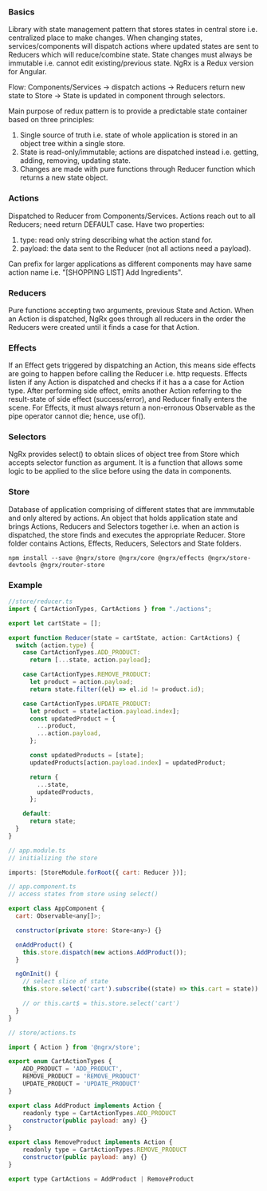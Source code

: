 ### Basics

Library with state management pattern that stores states in central store i.e. centralized place to make changes. When changing states, services/components will dispatch actions where updated states are sent to Reducers which will reduce/combine state. State changes must always be immutable i.e. cannot edit existing/previous state. NgRx is a Redux version for Angular.

Flow: Components/Services -> dispatch actions -> Reducers return new state to Store -> State is updated in component through selectors.

Main purpose of redux pattern is to provide a predictable state container based on three principles:

1. Single source of truth i.e. state of whole application is stored in an object tree within a single store.
2. State is read-only/immutable; actions are dispatched instead i.e. getting, adding, removing, updating state.
3. Changes are made with pure functions through Reducer function which returns a new state object.

### Actions

Dispatched to Reducer from Components/Services. Actions reach out to all Reducers; need return DEFAULT case. Have two properties:

1. type: read only string describing what the action stand for.
2. payload: the data sent to the Reducer (not all actions need a payload).

Can prefix for larger applications as different components may have same action name i.e. "[SHOPPING LIST] Add Ingredients".

### Reducers

Pure functions accepting two arguments, previous State and Action. When an Action is dispatched, NgRx goes through all reducers in the order the Reducers were created until it finds a case for that Action.

### Effects

If an Effect gets triggered by dispatching an Action, this means side effects are going to happen before calling the Reducer i.e. http requests. Effects listen if any Action is dispatched and checks if it has a a case for Action type. After performing side effect, emits another Action referring to the result-state of side effect (success/error), and Reducer finally enters the scene. For Effects, it must always return a non-erronous Observable as the pipe operator cannot die; hence, use of().

### Selectors

NgRx provides select() to obtain slices of object tree from Store which accepts selector function as argument. It is a function that allows some logic to be applied to the slice before using the data in components.

### Store

Database of application comprising of different states that are immmutable and only altered by actions. An object that holds application state and brings Actions, Reducers and Selectors together i.e. when an action is dispatched, the store finds and executes the appropriate Reducer. Store folder contains Actions, Effects, Reducers, Selectors and State folders.

```
npm install --save @ngrx/store @ngrx/core @ngrx/effects @ngrx/store-devtools @ngrx/router-store
```

### Example

```javascript
//store/reducer.ts
import { CartActionTypes, CartActions } from "./actions";

export let cartState = [];

export function Reducer(state = cartState, action: CartActions) {
  switch (action.type) {
    case CartActionTypes.ADD_PRODUCT:
      return [...state, action.payload];

    case CartActionTypes.REMOVE_PRODUCT:
      let product = action.payload;
      return state.filter((el) => el.id != product.id);

    case CartActionTypes.UPDATE_PRODUCT:
      let product = state[action.payload.index];
      const updatedProduct = {
        ...product,
        ...action.payload,
      };

      const updatedProducts = [state];
      updatedProducts[action.payload.index] = updatedProduct;

      return {
        ...state,
        updatedProducts,
      };

    default:
      return state;
  }
}
```

```js
// app.module.ts
// initializing the store

imports: [StoreModule.forRoot({ cart: Reducer })];
```

```js
// app.component.ts
// access states from store using select()

export class AppComponent {
  cart: Observable<any[]>;

  constructor(private store: Store<any>) {}

  onAddProduct() {
    this.store.dispatch(new actions.AddProduct());
  }

  ngOnInit() {
    // select slice of state
    this.store.select('cart').subscribe((state) => this.cart = state))

    // or this.cart$ = this.store.select('cart')
  }
}
```

```js
// store/actions.ts

import { Action } from '@ngrx/store';

export enum CartActionTypes {
    ADD_PRODUCT = 'ADD_PRODUCT',
    REMOVE_PRODUCT = 'REMOVE_PRODUCT'
    UPDATE_PRODUCT = 'UPDATE_PRODUCT'
}

export class AddProduct implements Action {
    readonly type = CartActionTypes.ADD_PRODUCT
    constructor(public payload: any) {}
}

export class RemoveProduct implements Action {
    readonly type = CartActionTypes.REMOVE_PRODUCT
    constructor(public payload: any) {}
}

export type CartActions = AddProduct | RemoveProduct
```
